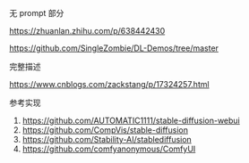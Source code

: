 

无 prompt 部分

https://zhuanlan.zhihu.com/p/638442430

https://github.com/SingleZombie/DL-Demos/tree/master

完整描述

https://www.cnblogs.com/zackstang/p/17324257.html

参考实现

1. https://github.com/AUTOMATIC1111/stable-diffusion-webui
2. https://github.com/CompVis/stable-diffusion
3. https://github.com/Stability-AI/stablediffusion
4. https://github.com/comfyanonymous/ComfyUI